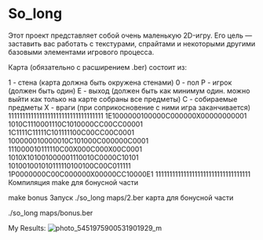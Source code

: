 # So_long
Этот проект представляет собой очень маленькую 2D-игру. Его цель — заставить вас работать с текстурами, спрайтами и некоторыми другими базовыми элементами игрового процесса.

Карта
(обязательно с расширением .ber) состоит из:

1 - стена (карта должна быть окружена стенами)
0 - пол
P - игрок (должен быть один)
E - выход (должен быть как минимум один. можно выйти как только на карте собраны все предметы)
C - собираемые предметы
X - враги (при соприкосновение с ними игра заканчивается)
1111111111111111111111111111111111
1E1000000100000C000000X00000000001
1010C1110001110C1010000CC00CC00001
1C1111C11111C101111100C00CC00C0001
100000010000010C101000C000000C0001
111000010111110C00X000C000X00C0001
1010X101001000001110010C0000C10101
101001001010111110100100C00C011111
1P0000000C00C000000X00000CC10000E1
1111111111111111111111111111111111
Компиляция
make
для бонусной части

make bonus
Запуск
./so_long maps/2.ber
карта для бонусной части

./so_long maps/bonus.ber

My Results: ![photo_5451975900531901929_m](https://user-images.githubusercontent.com/118346014/202428928-089c80eb-f045-4380-9b69-5d9fe3427a2b.jpg)
